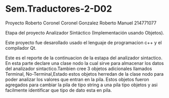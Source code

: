 # Sem.Traductores-2-D02
Proyecto Roberto Coronel
Coronel Gonzalez Roberto Manuel 214771077

Etapa del proyecto Analizador Sintáctico (Implementación usando Objetos).

Este proyecto fue desarollado usado el lenguaje de programacion c++ y el compilador Qt.

Este es el reporte de la continuacion de la estapa del analizador sintactico. En esta parte declare una clase nodo la cual sirve para almacenar los datos del analizador
sintactico.Tambien cree 3 objetos adicionales llamados Terminal, No-Terminal,Estado estos objetos herredan de la clase nodo para poder analizar los valores que entran en la pila.
Estos objetos fueron agregados para cambiar la pila de tipo string a una pila tipo objetos y asi facilmente identificar que tipo de dato esta en pila.
